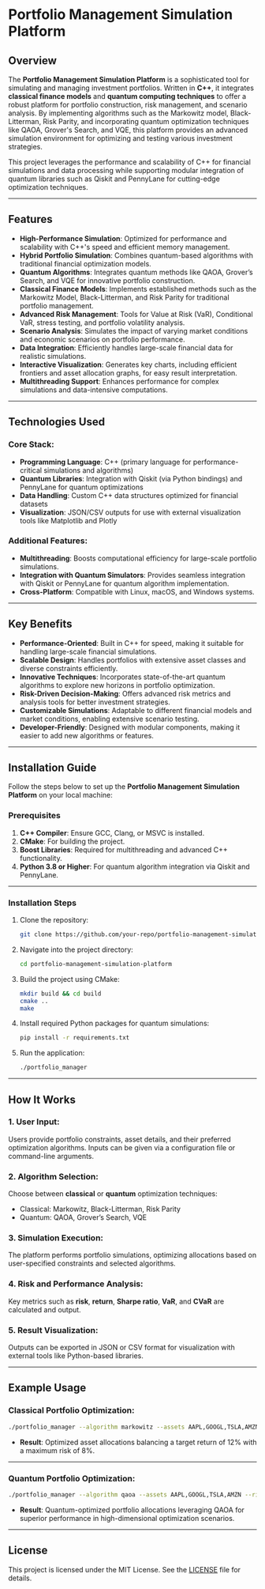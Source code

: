 # Portfolio Management Simulation Platform

## Overview

The **Portfolio Management Simulation Platform** is a sophisticated tool for simulating and managing investment portfolios. Written in **C++**, it integrates **classical finance models** and **quantum computing techniques** to offer a robust platform for portfolio construction, risk management, and scenario analysis. By implementing algorithms such as the Markowitz model, Black-Litterman, Risk Parity, and incorporating quantum optimization techniques like QAOA, Grover's Search, and VQE, this platform provides an advanced simulation environment for optimizing and testing various investment strategies.

This project leverages the performance and scalability of C++ for financial simulations and data processing while supporting modular integration of quantum libraries such as Qiskit and PennyLane for cutting-edge optimization techniques.

---

## Features

- **High-Performance Simulation**: Optimized for performance and scalability with C++'s speed and efficient memory management.
- **Hybrid Portfolio Simulation**: Combines quantum-based algorithms with traditional financial optimization models.
- **Quantum Algorithms**: Integrates quantum methods like QAOA, Grover’s Search, and VQE for innovative portfolio construction.
- **Classical Finance Models**: Implements established methods such as the Markowitz Model, Black-Litterman, and Risk Parity for traditional portfolio management.
- **Advanced Risk Management**: Tools for Value at Risk (VaR), Conditional VaR, stress testing, and portfolio volatility analysis.
- **Scenario Analysis**: Simulates the impact of varying market conditions and economic scenarios on portfolio performance.
- **Data Integration**: Efficiently handles large-scale financial data for realistic simulations.
- **Interactive Visualization**: Generates key charts, including efficient frontiers and asset allocation graphs, for easy result interpretation.
- **Multithreading Support**: Enhances performance for complex simulations and data-intensive computations.

---

## Technologies Used

### Core Stack:
- **Programming Language**: C++ (primary language for performance-critical simulations and algorithms)
- **Quantum Libraries**: Integration with Qiskit (via Python bindings) and PennyLane for quantum optimizations
- **Data Handling**: Custom C++ data structures optimized for financial datasets
- **Visualization**: JSON/CSV outputs for use with external visualization tools like Matplotlib and Plotly

### Additional Features:
- **Multithreading**: Boosts computational efficiency for large-scale portfolio simulations.
- **Integration with Quantum Simulators**: Provides seamless integration with Qiskit or PennyLane for quantum algorithm implementation.
- **Cross-Platform**: Compatible with Linux, macOS, and Windows systems.

---

## Key Benefits

- **Performance-Oriented**: Built in C++ for speed, making it suitable for handling large-scale financial simulations.
- **Scalable Design**: Handles portfolios with extensive asset classes and diverse constraints efficiently.
- **Innovative Techniques**: Incorporates state-of-the-art quantum algorithms to explore new horizons in portfolio optimization.
- **Risk-Driven Decision-Making**: Offers advanced risk metrics and analysis tools for better investment strategies.
- **Customizable Simulations**: Adaptable to different financial models and market conditions, enabling extensive scenario testing.
- **Developer-Friendly**: Designed with modular components, making it easier to add new algorithms or features.

---

## Installation Guide

Follow the steps below to set up the **Portfolio Management Simulation Platform** on your local machine:

### Prerequisites

1. **C++ Compiler**: Ensure GCC, Clang, or MSVC is installed.
2. **CMake**: For building the project.
3. **Boost Libraries**: Required for multithreading and advanced C++ functionality.
4. **Python 3.8 or Higher**: For quantum algorithm integration via Qiskit and PennyLane.

---

### Installation Steps

1. Clone the repository:
   ```bash
   git clone https://github.com/your-repo/portfolio-management-simulation-platform.git
   ```

2. Navigate into the project directory:
   ```bash
   cd portfolio-management-simulation-platform
   ```

3. Build the project using CMake:
   ```bash
   mkdir build && cd build
   cmake ..
   make
   ```

4. Install required Python packages for quantum simulations:
   ```bash
   pip install -r requirements.txt
   ```

5. Run the application:
   ```bash
   ./portfolio_manager
   ```

---

## How It Works

### 1. **User Input**:
   Users provide portfolio constraints, asset details, and their preferred optimization algorithms. Inputs can be given via a configuration file or command-line arguments.

### 2. **Algorithm Selection**:
   Choose between **classical** or **quantum** optimization techniques:
   - Classical: Markowitz, Black-Litterman, Risk Parity
   - Quantum: QAOA, Grover’s Search, VQE

### 3. **Simulation Execution**:
   The platform performs portfolio simulations, optimizing allocations based on user-specified constraints and selected algorithms.

### 4. **Risk and Performance Analysis**:
   Key metrics such as **risk**, **return**, **Sharpe ratio**, **VaR**, and **CVaR** are calculated and output.

### 5. **Result Visualization**:
   Outputs can be exported in JSON or CSV format for visualization with external tools like Python-based libraries.

---

## Example Usage

### Classical Portfolio Optimization:

```bash
./portfolio_manager --algorithm markowitz --assets AAPL,GOOGL,TSLA,AMZN --risk-tolerance 0.08 --return-target 0.12
```

- **Result**: Optimized asset allocations balancing a target return of 12% with a maximum risk of 8%.

---

### Quantum Portfolio Optimization:

```bash
./portfolio_manager --algorithm qaoa --assets AAPL,GOOGL,TSLA,AMZN --risk-tolerance 0.08 --return-target 0.15
```

- **Result**: Quantum-optimized portfolio allocations leveraging QAOA for superior performance in high-dimensional optimization scenarios.

---

## License

This project is licensed under the MIT License. See the [LICENSE](LICENSE) file for details.
